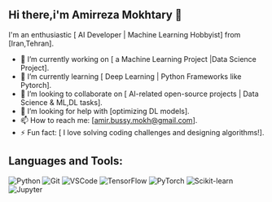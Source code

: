 ## Hi there,i'm Amirreza Mokhtary 👋


I'm an enthusiastic [ AI Developer | Machine Learning Hobbyist] from [Iran,Tehran].

- 🔭 I’m currently working on [ a Machine Learning Project |Data Science Project].
- 🌱 I’m currently learning [ Deep Learning | Python Frameworks like Pytorch].
- 👯 I’m looking to collaborate on [ AI-related open-source projects | Data Science & ML,DL tasks].
- 🤔 I’m looking for help with [optimizing DL models].
- 📫 How to reach me: [amir.bussy.mokh@gmail.com].
- ⚡ Fun fact: [ I love solving coding challenges and designing algorithms!].

## Languages and Tools:
![Python](https://img.shields.io/badge/Python-3776AB?style=for-the-badge&logo=python&logoColor=white)
![Git](https://img.shields.io/badge/Git-F05032?style=for-the-badge&logo=git&logoColor=white)
![VSCode](https://img.shields.io/badge/VSCode-007ACC?style=for-the-badge&logo=visual-studio-code&logoColor=white)
![TensorFlow](https://img.shields.io/badge/TensorFlow-FF6F00?style=for-the-badge&logo=tensorflow&logoColor=white)
![PyTorch](https://img.shields.io/badge/PyTorch-EE4C2C?style=for-the-badge&logo=pytorch&logoColor=white)
![Scikit-learn](https://img.shields.io/badge/Scikit_learn-F7931E?style=for-the-badge&logo=scikit-learn&logoColor=white)
![Jupyter](https://img.shields.io/badge/Jupyter-F37626?style=for-the-badge&logo=jupyter&logoColor=white)
